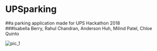 # UPSparking
##a parking application made for UPS Hackathon 2018<br/>
###Isabella Berry, Rahul Chandran, Anderson Huh, Milind Patel, Chloe Quinto<br/>


![pic_1](https://user-images.githubusercontent.com/29359882/42674280-157e7e5e-863d-11e8-95f6-9db1a8e74dc5.png)
